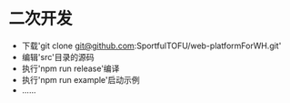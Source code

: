 # 二次开发

- 下载'git clone git@github.com:SportfulTOFU/web-platformForWH.git'
- 编辑'src'目录的源码
- 执行'npm run release'编译
- 执行'npm run example'启动示例
- ......